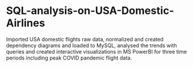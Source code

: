 # SQL-analysis-on-USA-Domestic-Airlines
Imported USA domestic flights raw data, normalized and created dependency diagrams and loaded to MySQL, analysed the trends with queries and created interactive visualizations in MS PowerBI for three time periods including peak COVID pandemic flight data.
